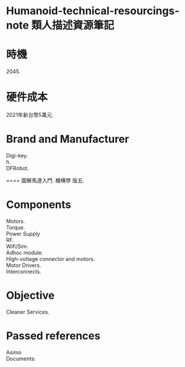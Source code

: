 # Humanoid-technical-resourcings-note 類人描述資源筆記
時機
====
2045.<br>

硬件成本
====
2021年新台幣5萬元.<br>

Brand and Manufacturer
====
Digi-key.<br>
h.<br>
DFRobot.<br>

====
圖解馬達入門.
機構學 版五.

Components
====
Motors.<br>
Torque.<br>
Power Supply<br>
RF.<br>
Wifi/Sim.<br>
Adhoc module.<br>
High-voltage connector and motors.<br>
Motor Drivers.<br>
Interconnects.<br>

Objective
====
Cleaner Services.

Passed references
====
Asimo<br>
Documents:<br>


